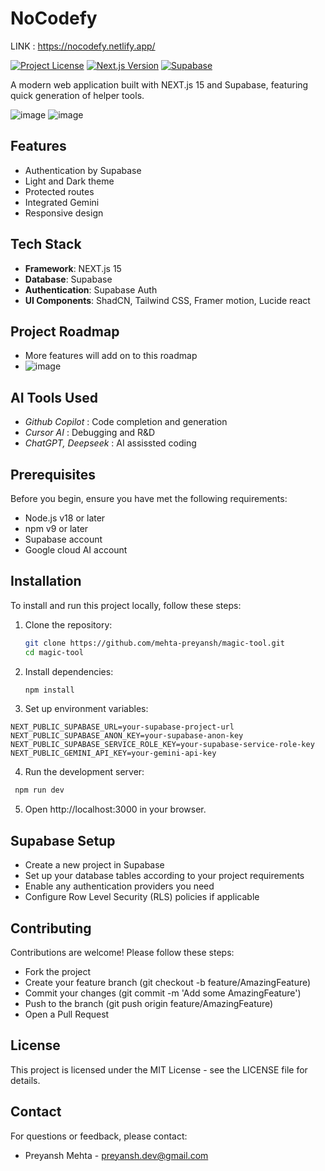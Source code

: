 # NoCodefy

LINK : https://nocodefy.netlify.app/

[![Project License](https://img.shields.io/badge/license-MIT-blue.svg)](LICENSE)
[![Next.js Version](https://img.shields.io/badge/next.js-15.0.0-blue.svg)](https://nextjs.org/)
[![Supabase](https://img.shields.io/badge/Supabase-v3-purple.svg)](https://supabase.com/)

A modern web application built with NEXT.js 15 and Supabase, featuring quick generation of helper tools.

![image](https://github.com/user-attachments/assets/617494b9-6856-4a67-8664-54a31534c0b3)
![image](https://github.com/user-attachments/assets/a8bb0160-085c-457f-a6cb-98def4343d83)

<!-- Replace with your actual screenshot path -->

## Features

- Authentication by Supabase
- Light and Dark theme
- Protected routes
- Integrated Gemini
- Responsive design

## Tech Stack

- **Framework**: NEXT.js 15
- **Database**: Supabase
- **Authentication**: Supabase Auth
- **UI Components**: ShadCN, Tailwind CSS, Framer motion, Lucide react 

## Project Roadmap
- More features will add on to this roadmap
- ![image](https://github.com/user-attachments/assets/5413ba02-b1bd-438d-9a7f-23191e063f98)
 <!-- Replace with your roadmap image -->

## AI Tools Used

- *Github Copilot* : Code completion and generation
- *Cursor AI* : Debugging and R&D
- *ChatGPT, Deepseek* : AI assissted coding <!-- Replace with your AI tools image -->

## Prerequisites

Before you begin, ensure you have met the following requirements:

- Node.js v18 or later
- npm v9 or later
- Supabase account
- Google cloud AI account

## Installation

To install and run this project locally, follow these steps:

1. Clone the repository:
   ```bash
   git clone https://github.com/mehta-preyansh/magic-tool.git
   cd magic-tool
   ```
2. Install dependencies:
   ```bash
   npm install
   ```
3. Set up environment variables:
  ```env
  NEXT_PUBLIC_SUPABASE_URL=your-supabase-project-url
  NEXT_PUBLIC_SUPABASE_ANON_KEY=your-supabase-anon-key
  NEXT_PUBLIC_SUPABASE_SERVICE_ROLE_KEY=your-supabase-service-role-key
  NEXT_PUBLIC_GEMINI_API_KEY=your-gemini-api-key
  ```
4. Run the development server:
  ```bash
   npm run dev
   ```
5. Open http://localhost:3000 in your browser.

## Supabase Setup
  - Create a new project in Supabase
  - Set up your database tables according to your project requirements
  - Enable any authentication providers you need
  - Configure Row Level Security (RLS) policies if applicable

## Contributing
  Contributions are welcome! Please follow these steps:
  - Fork the project
  - Create your feature branch (git checkout -b feature/AmazingFeature)
  - Commit your changes (git commit -m 'Add some AmazingFeature')
  - Push to the branch (git push origin feature/AmazingFeature)
  - Open a Pull Request

## License
This project is licensed under the MIT License - see the LICENSE file for details.

## Contact
For questions or feedback, please contact:
  - Preyansh Mehta - preyansh.dev@gmail.com
